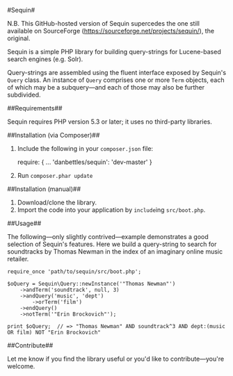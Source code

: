 #Sequin#

N.B. This GitHub-hosted version of Sequin supercedes the one still available on SourceForge (https://sourceforge.net/projects/sequin/), the original.

Sequin is a simple PHP library for building query-strings for Lucene-based search engines (e.g. Solr).

Query-strings are assembled using the fluent interface exposed by Sequin's `Query` class.  An instance of `Query` comprises one or more `Term` objects, each of which may be a subquery&mdash;and each of those may also be further subdivided.

##Requirements##

Sequin requires PHP version 5.3 or later; it uses no third-party libraries.

##Installation (via Composer)##

1. Include the following in your `composer.json` file:

    require: {
        ...
        'danbettles/sequin': 'dev-master'
    }

2. Run `composer.phar update`

##Installation (manual)##

1. Download/clone the library.
2. Import the code into your application by `include`ing `src/boot.php`.

##Usage##

The following&mdash;only slightly contrived&mdash;example demonstrates a good selection of Sequin's features.  Here we build a query-string to search for soundtracks by Thomas Newman in the index of an imaginary online music retailer.

    require_once 'path/to/sequin/src/boot.php';
    
    $oQuery = Sequin\Query::newInstance('"Thomas Newman"')
        ->andTerm('soundtrack', null, 3)
        ->andQuery('music', 'dept')
            ->orTerm('film')
        ->endQuery()
        ->notTerm('"Erin Brockovich"');
    
    print $oQuery;  // => "Thomas Newman" AND soundtrack^3 AND dept:(music OR film) NOT "Erin Brockovich"

##Contribute##

Let me know if you find the library useful or you'd like to contribute&mdash;you're welcome.
